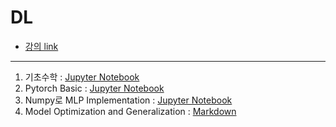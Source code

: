 # DL
- [강의 link](https://blissray.notion.site/blissray/TEMLAB-DL-Intensive-Course-7d6bcc02a2b342ca8d8ccea1113e8e0b)
---
1. 기초수학 : [Jupyter Notebook](./BasicMath.ipynb)
2. Pytorch Basic : [Jupyter Notebook](./torch_basics.ipynb)
3. Numpy로 MLP Implementation : [Jupyter Notebook](./Numpy_deep_neural_network.ipynb)
4. Model Optimization and Generalization : [Markdown](./Model_Optimization_and_Generalization.md)